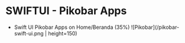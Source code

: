 # SWIFTUI - Pikobar Apps
- Swift UI Pikobar Apps on Home/Beranda (35%)
![Pikobar](/pikobar-swift-ui.png | height=150)
